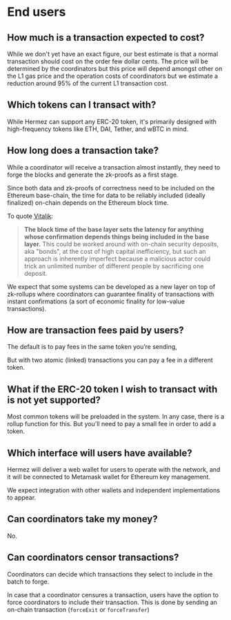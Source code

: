 # End users



## How much is a transaction expected to cost?

While we don't yet have an exact figure, our best estimate is that a normal transaction should cost on the order few dollar cents. The price will be determined by the coordinators but this price will depend amongst other on the L1 gas price and the operation costs of coordinators but we estimate a reduction around 95% of the current L1 transaction cost.

## Which tokens can I transact with?

While Hermez can support any ERC-20 token, it's primarily designed with high-frequency tokens like ETH, DAI, Tether, and wBTC in mind.

## How long does a transaction take?

While a coordinator will receive a transaction almost instantly, they need to forge the blocks and generate the zk-proofs as a first stage.

Since both data and zk-proofs of correctness need to be included on the Ethereum base-chain, the time for data to be reliably included (ideally finalized) on-chain depends on the Ethereum block time.

To quote [Vitalik](https://vitalik.ca/general/2019/12/26/mvb.html):

> **The block time of the base layer sets the latency for anything whose confirmation depends things being included in the base layer.** This could be worked around with on-chain security deposits, aka "bonds", at the cost of high capital inefficiency, but such an approach is inherently imperfect because a malicious actor could trick an unlimited number of different people by sacrificing one deposit.

We expect that some systems can be developed as a new layer on top of zk-rollups where coordinators can guarantee finality of transactions with instant confirmations (a sort of economic finality for low-value transactions).

## How are transaction fees paid by users?

The default is to pay fees in the same token you’re sending,

But with two atomic (linked) transactions you can pay a fee in a different token.

## What if the ERC-20 token I wish to transact with is not yet supported?

Most common tokens will be preloaded in the system. In any case, there is a rollup function for this. But you'll need to pay a small fee in order to add a token.

## Which interface will users have available?

Hermez will deliver a web wallet for users to operate with the network, and it will be connected to Metamask wallet for Ethereum key management.

We expect integration with other wallets and independent implementations to appear.

## Can coordinators take my money?

No.

## Can coordinators censor transactions?

Coordinators can decide which transactions they select to include in the batch to forge.

In case that a coordinator censures a transaction, users have the option to force coordinators to include their transaction. This is done by sending an on-chain transaction (`forceExit` or `forceTransfer`)
